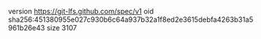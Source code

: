 version https://git-lfs.github.com/spec/v1
oid sha256:451380955e027c930b6c64a937b32a1f8ed2e3615debfa4263b31a5961b26e43
size 3107
